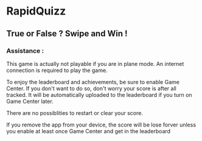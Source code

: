 # RapidQuizz

## **True or False ? Swipe and Win !**

### Assistance :

This game is actually not playable if you are in plane mode.
An internet connection is required to play the game.

To enjoy the leaderboard and achievements, be sure to enable Game Center.
If you don't want to do so, don't worry your score is after all tracked.
It will be automatically uploaded to the leaderboard if you turn on Game Center later.

There are no possiblities to restart or clear your score.

If you remove the app from your device, the score will be lose forver unless you enable at least once Game Center and get in the leaderboard
